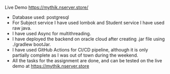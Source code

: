 Live Demo https://mythik.nserver.store/

 - Database used: postgresql
 -  For Subject service I have used lombok and Student service I have used raw java. 
 - I have used Async for multithreading.
 - I have deployed the backend on oracle cloud after creating .jar file using ./gradlew bootJar.
 - I have used GitHub Actions for CI/CD pipeline, although it is only partially complete as I was out of town during the weekend.
 - All the tasks for the assignment are done, and can be tested on the live demo at https://mythik.nserver.store
